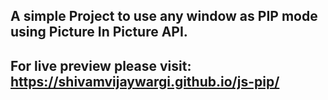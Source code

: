 ## A simple Project to use any window as PIP mode using Picture In Picture API.

## For live preview please visit: https://shivamvijaywargi.github.io/js-pip/
